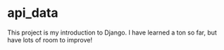 # api_data
This project is my introduction to Django. I have learned a ton so far, but have lots of room to improve!
